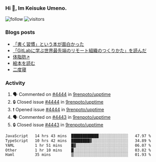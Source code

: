 ### Hi 👋, Im Keisuke Umeno.

<!--
**9renpoto/9renpoto** is a ✨ _special_ ✨ repository because its `README.md` (this file) appears on your GitHub profile.

Here are some ideas to get you started:

- 🔭 I’m currently working on ...
- 🌱 I’m currently learning ...
- 👯 I’m looking to collaborate on ...
- 🤔 I’m looking for help with ...
- 💬 Ask me about ...
- 📫 How to reach me: ...
- 😄 Pronouns: ...
- ⚡ Fun fact: ...
-->

![follow](https://img.shields.io/github/followers/9renpoto?label=Follow&style=social)
![visitors](https://komarev.com/ghpvc/?username=9renpoto&label=Profile%20views&color=0e75b6&style=flat)

### Blogs posts

<!-- BLOG-POST-LIST:START -->
- [「書く習慣」という本が面白かった](https://9renpoto.win/entry/2024/11/11/leave_a_feeling_sad)
- [「GitLabに学ぶ世界最先端のリモート組織のつくりかた」を読んだ](https://9renpoto.win/entry/2024/09/10/remote_organization)
- [体脂肪↗](https://9renpoto.win/entry/2024/08/12/gaining_fat)
- [絵本を読む](https://9renpoto.win/entry/2024/07/26/picture_book)
- [二度寝](https://9renpoto.win/entry/2024/07/18/going_back_to_sleep)
<!-- BLOG-POST-LIST:END -->

### Activity

<!--START_SECTION:activity-->
1. 🗣 Commented on [#4444](https://github.com/9renpoto/upptime/issues/4444#issuecomment-2498065781) in [9renpoto/upptime](https://github.com/9renpoto/upptime)
2. 🔒 Closed issue [#4444](https://github.com/9renpoto/upptime/issues/4444) in [9renpoto/upptime](https://github.com/9renpoto/upptime)
3. ❗ Opened issue [#4444](https://github.com/9renpoto/upptime/issues/4444) in [9renpoto/upptime](https://github.com/9renpoto/upptime)
4. 🗣 Commented on [#4443](https://github.com/9renpoto/upptime/issues/4443#issuecomment-2497526294) in [9renpoto/upptime](https://github.com/9renpoto/upptime)
5. 🔒 Closed issue [#4443](https://github.com/9renpoto/upptime/issues/4443) in [9renpoto/upptime](https://github.com/9renpoto/upptime)
<!--END_SECTION:activity-->

<!--START_SECTION:waka-->

```txt
JavaScript   14 hrs 43 mins  ████████████░░░░░░░░░░░░░   47.97 %
TypeScript   10 hrs 42 mins  ████████▓░░░░░░░░░░░░░░░░   34.89 %
YAML         1 hr 51 mins    █▓░░░░░░░░░░░░░░░░░░░░░░░   06.07 %
Other        1 hr 10 mins    █░░░░░░░░░░░░░░░░░░░░░░░░   03.82 %
Haml         35 mins         ▒░░░░░░░░░░░░░░░░░░░░░░░░   01.93 %
```

<!--END_SECTION:waka-->
